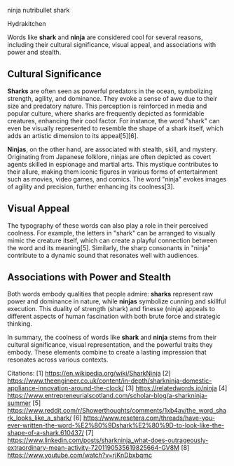 ninja
nutribullet
shark


Hydrakitchen


Words like **shark** and **ninja** are considered cool for several reasons, including their cultural significance, visual appeal, and associations with power and stealth.

## Cultural Significance
**Sharks** are often seen as powerful predators in the ocean, symbolizing strength, agility, and dominance. They evoke a sense of awe due to their size and predatory nature. This perception is reinforced in media and popular culture, where sharks are frequently depicted as formidable creatures, enhancing their cool factor. For instance, the word "shark" can even be visually represented to resemble the shape of a shark itself, which adds an artistic dimension to its appeal[5][6].

**Ninjas**, on the other hand, are associated with stealth, skill, and mystery. Originating from Japanese folklore, ninjas are often depicted as covert agents skilled in espionage and martial arts. This mystique contributes to their allure, making them iconic figures in various forms of entertainment such as movies, video games, and comics. The word "ninja" evokes images of agility and precision, further enhancing its coolness[3].

## Visual Appeal
The typography of these words can also play a role in their perceived coolness. For example, the letters in "shark" can be arranged to visually mimic the creature itself, which can create a playful connection between the word and its meaning[5]. Similarly, the sharp consonants in "ninja" contribute to a dynamic sound that resonates well with audiences.

## Associations with Power and Stealth
Both words embody qualities that people admire: **sharks** represent raw power and dominance in nature, while **ninjas** symbolize cunning and skillful execution. This duality of strength (shark) and finesse (ninja) appeals to different aspects of human fascination with both brute force and strategic thinking.

In summary, the coolness of words like **shark** and **ninja** stems from their cultural significance, visual representation, and the powerful traits they embody. These elements combine to create a lasting impression that resonates across various contexts.

Citations:
[1] https://en.wikipedia.org/wiki/SharkNinja
[2] https://www.theengineer.co.uk/content/in-depth/sharkninja-domestic-appliance-innovation-around-the-clock/
[3] https://relatedwords.io/ninja
[4] https://www.entrepreneurialscotland.com/scholar-blog/a-sharkninja-summer
[5] https://www.reddit.com/r/Showerthoughts/comments/1xb4av/the_word_shark_looks_like_a_shark/
[6] https://www.resetera.com/threads/have-you-ever-written-the-word-%E2%80%9Dshark%E2%80%9D-to-look-like-the-shape-of-a-shark.610437/
[7] https://www.linkedin.com/posts/sharkninja_what-does-outrageously-extraordinary-mean-activity-7201190535619825664-GV8M
[8] https://www.youtube.com/watch?v=rjKnDbxbqmc